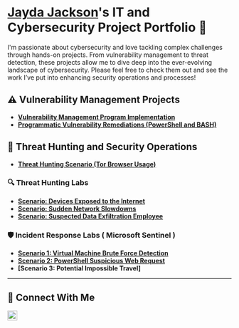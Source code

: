 # <a href="https://www.linkedin.com/in/jayda-jackson/">Jayda Jackson</a>'s IT and Cybersecurity Project Portfolio 🔐

I'm passionate about cybersecurity and love tackling complex challenges through hands-on projects. From vulnerability management to threat detection, these projects allow me to dive deep into the ever-evolving landscape of cybersecurity. Please feel free to check them out and see the work I’ve put into enhancing security operations and processes!


## ⚠️ Vulnerability Management Projects

- **[Vulnerability Management Program Implementation](https://github.com/JaydJac/Vulnerability-Managment-Program)**
- **[Programmatic Vulnerability Remediations (PowerShell and BASH)](https://github.com/joshcybertest/programmatic-vulnerability-remediations)**

## 🚨 Threat Hunting and Security Operations

- **[Threat Hunting Scenario (Tor Browser Usage)](https://github.com/JaydJac/threat-hunting-scenario-tor)**
  
### 🔍 Threat Hunting Labs

- **[Scenario: Devices Exposed to the Internet](https://github.com/JaydJac/Devices-Exposed-to-the-Internet)**
- **[Scenario: Sudden Network Slowdowns](https://github.com/JaydJac/Sudden-Network-Slowdowns)**
- **[Scenario: Suspected Data Exfiltration Employee](https://github.com/JaydJac/Suspected-Data-Exfiltration-Employee)**

### 🛡 Incident Response Labs ( Microsoft Sentinel )

- **[Scenario 1: Virtual Machine Brute Force Detection](https://github.com/JaydJac/Virtual-Machine-Brute-Force-Detection)**
- **[Scenario 2: PowerShell Suspicious Web Request](https://github.com/JaydJac/PowerShell-Suspicious-Web-Request)**
- **[Scenario 3: Potential Impossible Travel]**


<hr/>

## 🤳 Connect With Me

[<img align="left" alt="___________ | LinkedIn" width="22px" src="https://cdn.jsdelivr.net/npm/simple-icons@v3/icons/linkedin.svg" />][linkedin]


[twitter]: https://twitter.com/___________
[youtube]: https://www.youtube.com/c/___________
[instagram]: https://www.instagram.com/___________
[linkedin]: https://linkedin.com/in/___________

<!--
<img width="35" alt="image" src="https://github.com/user-attachments/assets/2f41c7cd-5ea8-4475-b451-a37161b6c3fb"> 
<img width="35" alt="image" src="https://github.com/user-attachments/assets/77649969-9910-4994-8b96-74a116cfb2a8">
-->
